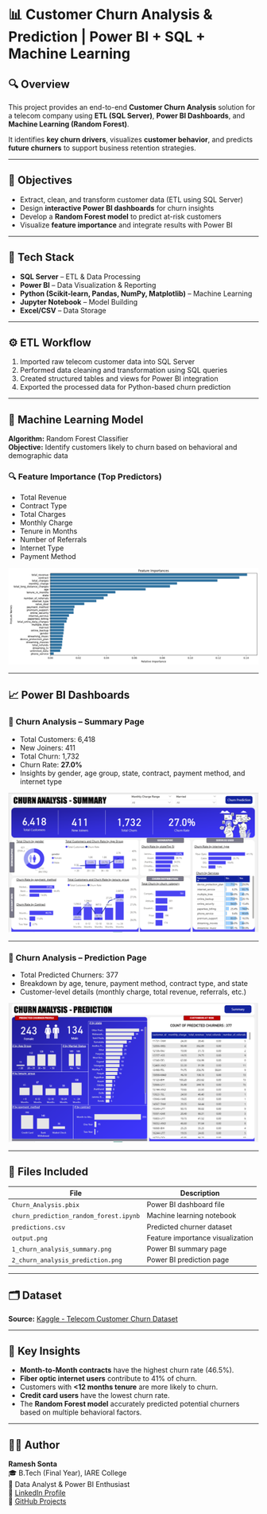 # 📊 Customer Churn Analysis & Prediction | Power BI + SQL + Machine Learning

## 🔍 Overview
This project provides an end-to-end **Customer Churn Analysis** solution for a telecom company using **ETL (SQL Server)**, **Power BI Dashboards**, and **Machine Learning (Random Forest)**.

It identifies **key churn drivers**, visualizes **customer behavior**, and predicts **future churners** to support business retention strategies.

---

## 🎯 Objectives
- Extract, clean, and transform customer data (ETL using SQL Server)
- Design **interactive Power BI dashboards** for churn insights
- Develop a **Random Forest model** to predict at-risk customers
- Visualize **feature importance** and integrate results with Power BI

---

## 🧩 Tech Stack
- **SQL Server** – ETL & Data Processing  
- **Power BI** – Data Visualization & Reporting  
- **Python (Scikit-learn, Pandas, NumPy, Matplotlib)** – Machine Learning  
- **Jupyter Notebook** – Model Building  
- **Excel/CSV** – Data Storage  

---

## ⚙️ ETL Workflow
1. Imported raw telecom customer data into SQL Server  
2. Performed data cleaning and transformation using SQL queries  
3. Created structured tables and views for Power BI integration  
4. Exported the processed data for Python-based churn prediction  

---

## 🧠 Machine Learning Model
**Algorithm:** Random Forest Classifier  
**Objective:** Identify customers likely to churn based on behavioral and demographic data  

### 🔍 Feature Importance (Top Predictors)
- Total Revenue  
- Contract Type  
- Total Charges  
- Monthly Charge  
- Tenure in Months  
- Number of Referrals  
- Internet Type  
- Payment Method  

![outputpng](Machine_Learning_Model/output.png)

---

## 📈 Power BI Dashboards

### 🧾 **Churn Analysis – Summary Page**
- Total Customers: 6,418
- New Joiners: 411  
- Total Churn: 1,732  
- Churn Rate: **27.0%**  
- Insights by gender, age group, state, contract, payment method, and internet type  

![Summary Dashboard](PowerBI_Dashboard/1_churn_analysis_summary.png)

---

### 🤖 **Churn Analysis – Prediction Page**
- Total Predicted Churners: 377  
- Breakdown by age, tenure, payment method, contract type, and state  
- Customer-level details (monthly charge, total revenue, referrals, etc.)  

![Prediction Dashboard](PowerBI_Dashboard/2_churn_analysis_prediction.png)

---

## 📂 Files Included
| File | Description |
|------|--------------|
| `Churn_Analysis.pbix` | Power BI dashboard file |
| `churn_prediction_random_forest.ipynb` | Machine learning notebook |
| `predictions.csv` | Predicted churner dataset |
| `output.png` | Feature importance visualization |
| `1_churn_analysis_summary.png` | Power BI summary page |
| `2_churn_analysis_prediction.png` | Power BI prediction page |

---

## 🗂️ Dataset
**Source:** [Kaggle - Telecom Customer Churn Dataset](Data/Customer_Data.csv)

---

## 🧾 Key Insights
- **Month-to-Month contracts** have the highest churn rate (46.5%).  
- **Fiber optic internet users** contribute to 41% of churn.  
- Customers with **<12 months tenure** are more likely to churn.  
- **Credit card users** have the lowest churn rate.  
- The **Random Forest model** accurately predicted potential churners based on multiple behavioral factors.

---

## 👨‍💻 Author
**Ramesh Sonta**  
🎓 B.Tech (Final Year), IARE College  
💼 Data Analyst & Power BI Enthusiast  
🔗 [LinkedIn Profile](https://www.linkedin.com/in/sonta-ramesh/)  
📂 [GitHub Projects](https://github.com/SontaRamesh)
